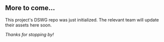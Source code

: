 ## More to come...

This project's DSWG repo was just initialized. The relevant team will update their assets here soon.

*Thanks for stopping by!*

